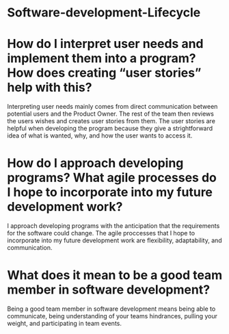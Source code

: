 # Software-development-Lifecycle

# How do I interpret user needs and implement them into a program? How does creating “user stories” help with this?

Interpreting user needs mainly comes from direct communication between potential users and the Product Owner. The rest of the team then reviews the users wishes and creates user stories from them. The user stories are helpful when developing the program because they give a strightforward idea of what is wanted, why, and how the user wants to access it. 

# How do I approach developing programs? What agile processes do I hope to incorporate into my future development work?

I approach developing programs with the anticipation that the requirements for the software could change. The agile proccesses that I hope to incorporate into my future development work are flexibility, adaptability, and communication. 

# What does it mean to be a good team member in software development?

Being a good team member in software development means being able to communicate, being understanding of your teams hindrances, pulling your weight, and participating in team events. 
